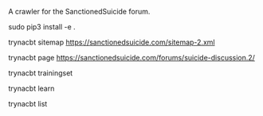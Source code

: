 A crawler for the SanctionedSuicide forum.

sudo pip3 install -e .

trynacbt sitemap https://sanctionedsuicide.com/sitemap-2.xml

trynacbt page https://sanctionedsuicide.com/forums/suicide-discussion.2/

trynacbt trainingset

trynacbt learn

trynacbt list
